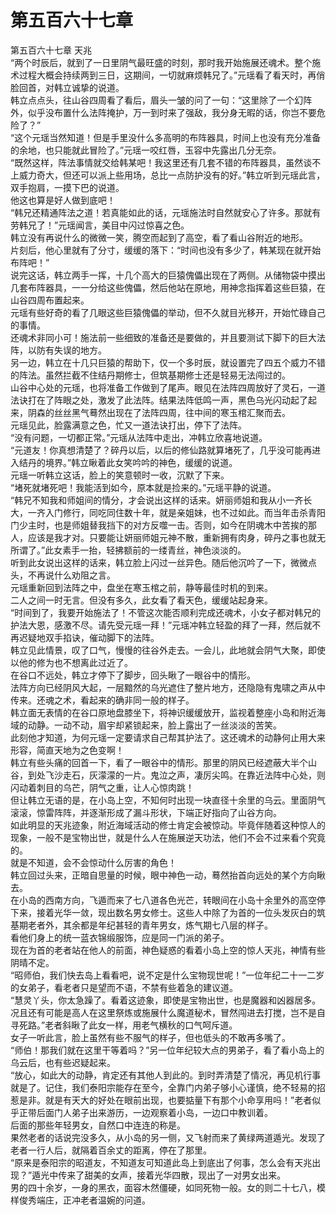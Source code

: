 # 第五百六十七章

第五百六十七章 天兆\
“两个时辰后，就到了一日里阴气最旺盛的时刻，那时我开始施展还魂术。整个施术过程大概会持续两到三日，这期间，一切就麻烦韩兄了。”元瑶看了看天时，再俏脸回首，对韩立诚挚的说道。\
韩立点点头，往山谷四周看了看后，眉头一皱的问了一句：“这里除了一个幻阵外，似乎没布置什么法阵掩护，万一到时来了强敌，我分身无暇的话，你岂不要危险了？”\
“这个元瑶当然知道！但是手里没什么多高明的布阵器具，时间上也没有充分准备的余地，也只能就此冒险了。”元瑶一咬红唇，玉容中先露出几分无奈。\
“既然这样，阵法事情就交给韩某吧！我这里还有几套不错的布阵器具，虽然谈不上威力奇大，但还可以派上些用场，总比一点防护没有的好。”韩立听到元瑶此言，双手抱肩，一摸下巴的说道。\
他这也算是好人做到底吧！\
“韩兄还精通阵法之道！若真能如此的话，元瑶施法时自然就安心了许多。那就有劳韩兄了！”元瑶闻言，美目中闪过惊喜之色。\
韩立没有再说什么的微微一笑，腾空而起到了高空，看了看山谷附近的地形。\
片刻后，他心里就有了分寸，缓缓的落下：“时间也没有多少了，韩某现在就开始布阵吧！”\
说完这话，韩立两手一挥，十几个高大的巨猿傀儡出现在了两侧。从储物袋中摸出几套布阵器具，一一分给这些傀儡，然后他站在原地，用神念指挥着这些巨猿，在山谷四周布置起来。\
元瑶有些好奇的看了几眼这些巨猿傀儡的举动，但不久就目光移开，开始忙碌自己的事情。\
还魂术非同小可！施法前一些细致的准备还是要做的，并且要测试下脚下的巨大法阵，以防有失误的地方。\
另一边，韩立在十几只巨猿的帮助下，仅一个多时辰，就设置完了四五个威力不错的阵法。虽然拦截不住结丹期修士，但筑基期修士还是轻易无法闯过的。\
山谷中心处的元瑶，也将准备工作做到了尾声。眼见在法阵四周放好了灵石，一道法诀打在了阵眼之处，激发了此法阵。结果法阵低鸣一声，黑色乌光闪动起了起来，阴森的丝丝黑气蓦然出现在了法阵四周，往中间的寒玉棺汇聚而去。\
元瑶见此，脸露满意之色，忙又一道法诀打出，停下了法阵。\
“没有问题，一切都正常。”元瑶从法阵中走出，冲韩立欣喜地说道。\
“元道友！你真想清楚了？碎丹以后，以后的修仙路就算堵死了，几乎没可能再进入结丹的境界。”韩立瞅着此女笑吟吟的神色，缓缓的说道。\
元瑶一听韩立这话，脸上的笑意顿时一收，沉默了下来。\
“堵死就堵死吧！我能活到如今，原本就是捡来的。”元瑶平静的说道。\
“韩兄不知我和师姐间的情分，才会说出这样的话来。妍丽师姐和我从小一齐长大，一齐入门修行，同吃同住数十年，就是亲姐妹，也不过如此。而当年击杀青阳门少主时，也是师姐替我挡下的对方反噬一击。否则，如今在阴魂木中苦挨的那人，应该是我才对。只要能让妍丽师姐元神不散，重新拥有肉身，碎丹之事也就无所谓了。”此女素手一抬，轻拂额前的一缕青丝，神色淡淡的。\
听到此女说出这样的话来，韩立脸上闪过一丝异色。随后他沉吟了一下，微微点头，不再说什么劝阻之言。\
元瑶重新回到法阵之中，盘坐在寒玉棺之前，静等最佳时机的到来。\
二人之间一时无言。但没有多久，此女看了看天色，缓缓站起身来。\
“时间到了，我要开始施法了！不管这次能否顺利完成还魂术，小女子都对韩兄的护法大恩，感激不尽。请先受元瑶一拜！”元瑶冲韩立轻盈的拜了一拜，然后就不再迟疑地双手掐诀，催动脚下的法阵。\
韩立见此情景，叹了口气，慢慢的往谷外走去。一会儿，此地就会阴气大聚，即使以他的修为也不想离此过近了。\
在谷口不远处，韩立才停下了脚步，回头瞅了一眼谷中的情形。\
法阵方向已经阴风大起，一层黯然的乌光遮住了整片地方，还隐隐有鬼啸之声从中传来。还魂之术，看起来的确非同一般的样子。\
韩立面无表情的在谷口原地盘膝坐下，将神识缓缓放开，监视着整座小岛和附近海域的动静。一动不动，眉宇却紧锁起来，脸上露出了一丝淡淡的苦笑。\
此刻他才知道，为何元瑶一定要请求自己帮其护法了。这还魂术的动静何止用大来形容，简直天地为之色变啊！\
韩立有些头痛的回首一下，看了一眼谷中的情形。那里的阴风已经遮蔽大半个山谷，到处飞沙走石，灰濛濛的一片。鬼泣之声，凄厉尖鸣。在靠近法阵中心处，则闪动着刺目的乌芒，阴气之重，让人心惊肉跳！\
但让韩立无语的是，在小岛上空，不知何时出现一块直径十余里的乌云。里面阴气滚滚，惊雷阵阵，并逐渐形成了漏斗形状，下端正好指向了山谷方向。\
如此明显的天兆迹象，附近海域活动的修士肯定会被惊动。毕竟伴随着这种惊人的现象，一般不是宝物出世，就是什么人在施展逆天功法，他们不会不过来看个究竟的。\
就是不知道，会不会惊动什么厉害的角色！\
韩立回过头来，正暗自思量的时候，眼中神色一动，蓦然抬首向远处的某个方向瞅去。\
在小岛的西南方向，飞遁而来了七八道各色光芒，转眼间在小岛十余里外的高空停下来，接着光华一敛，现出数名男女修士。这些人中除了为首的一位头发灰白的筑基期老者外，其余都是年纪甚轻的青年男女，炼气期七八层的样子。\
看他们身上的统一蓝衣锦缎服饰，应是同一门派的弟子。\
现在为首的老者站在他人的前面，神色疑惑的看着小岛上空的惊人天兆，神情有些阴晴不定。\
“昭师伯，我们快去岛上看看吧，说不定是什么宝物现世呢！”一位年纪二十一二岁的女弟子，看老者只是望而不语，不禁有些着急的建议道。\
“慧灵丫头，你太急躁了。看着这迹象，即使是宝物出世，也是魔器和凶器居多。况且还有可能是高人在这里祭炼或施展什么魔道秘术，冒然闯进去打搅，岂不是自寻死路。”老者斜瞅了此女一样，用老气横秋的口气呵斥道。\
女子一听此言，脸上虽然有些不服气的样子，但也低头的不敢再多嘴了。\
“师伯！那我们就在这里干等着吗？”另一位年纪较大点的男弟子，看了看小岛上的乌云后，也有些迟疑起来。\
“放心，如此大的动静，肯定还有其他人到此的。到时弄清楚了情况，再见机行事就是了。记住，我们泰阳宗能存在至今，全靠门内弟子够小心谨慎，绝不轻易的招惹是非。就是有天大的好处在眼前出现，也要掂量下有那个小命享用吗！”老者似乎正带后面门人弟子出来游历，一边观察着小岛，一边口中教训着。\
后面的那些年轻男女，自然口中连连的称是。\
果然老者的话说完没多久，从小岛的另一侧，又飞射而来了黄绿两道遁光。发现了老者一行人后，就隔着百余丈的距离，停在了那里。\
“原来是泰阳宗的昭道友，不知道友可知道此岛上到底出了何事，怎么会有天兆出现？”遁光中传来了甜美的女声，接着光华四散，现出了一对男女出来。\
男的四十余岁，一身的黑衣，面容木然僵硬，如同死物一般。女的则二十七八，模样俊秀端庄，正冲老者温婉的问道。
